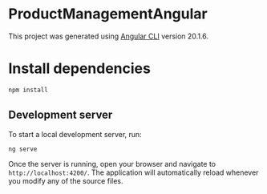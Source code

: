 # ProductManagementAngular

This project was generated using [Angular CLI](https://github.com/angular/angular-cli) version 20.1.6.

# Install dependencies

```bash
npm install
```
## Development server

To start a local development server, run:

```bash
ng serve
```

Once the server is running, open your browser and navigate to `http://localhost:4200/`. The application will automatically reload whenever you modify any of the source files.

